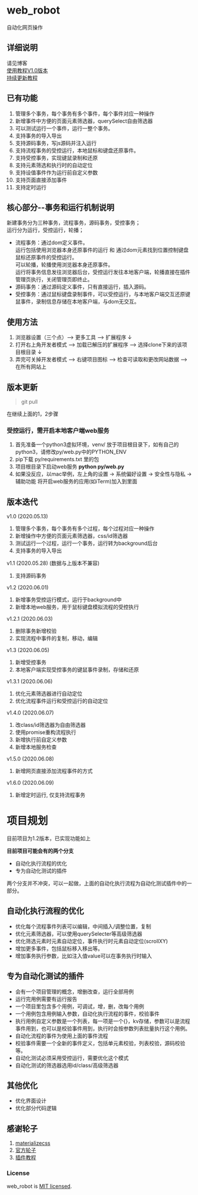 # web_robot
自动化网页操作

## 详细说明
请见博客   
[使用教程V1.0版本](http://ganjiacheng.cn/article/article_18_chrome%E6%8F%92%E4%BB%B6-%E7%BD%91%E9%A1%B5%E8%87%AA%E5%8A%A8%E5%8C%96/)  
[持续更新教程](http://ganjiacheng.cn/article/article_21_chrome%E6%8F%92%E4%BB%B6-WEB-ROBOT/)

## 已有功能
1. 管理多个事务，每个事务有多个事件，每个事件对应一种操作   
2. 新增事件中方便的页面元素筛选器，querySelect自由筛选器
3. 可以测试运行一个事件，运行一整个事务。
4. 支持事务的导入导出
5. 支持源码事务，写js源码并注入运行
6. 支持流程事务的受控运行，本地鼠标和键盘还原事件。
7. 支持受控事务，实现键鼠录制和还原
8. 支持元素筛选和执行时的自动定位
9. 支持设值事件作为运行前自定义参数
10. 支持页面直接添加事件
11. 支持定时运行

## 核心部分--事务和运行机制说明

新建事务分为三种事务，流程事务，源码事务，受控事务；  
运行分为运行，受控运行，轮播；

- 流程事务：通过dom定义事件。  
  运行包括使用浏览器本身还原事件的运行 和 通过dom元素找到位置控制键盘鼠标还原事件的受控运行。  
  可以轮播，轮播使用浏览器本身还原事件。    
  运行将事务信息发往浏览器后台，受控运行发往本地客户端，轮播直接在插件管理页执行，关闭管理页即终止。
- 源码事务：通过源码定义事件，只有直接运行，插入源码。
- 受控事务：通过鼠标键盘录制事件，可以受控运行，与本地客户端交互还原键鼠事件，录制信息存储在本地客户端，与dom无交互。

## 使用方法
1. 浏览器设置（三个点）--> 更多工具 --> 扩展程序 ↓  
2. 打开右上角开发者模式 --> 加载已解压的扩展程序 --> 选择clone下来的该项目根目录 ↓  
3. 弄完可关掉开发者模式 --> 右键项目图标 --> 检查可读取和更改网站数据 --> 在所有网站上

## 版本更新

> git pull

在继续上面的1，2步骤

### 受控运行，需开启本地客户端web服务

1. 首先准备一个python3虚拟环境，venv/ 放于项目根目录下，如有自己的python3，请修改py/web.py中的PYTHON_ENV
2. pip下载 py/requirements.txt 里的包
3. 项目根目录下启动web服务 **python py/web.py**
4. 如果没反应，以mac举例，左上角的设置 -> 系统偏好设置 -> 安全性与隐私 -> 辅助功能 将开启web服务的应用(如iTerm)加入到里面

## 版本迭代

v1.0 (2020.05.13)
1. 管理多个事务，每个事务有多个过程，每个过程对应一种操作   
2. 新增操作中方便的页面元素筛选器，css/id筛选器
3. 测试运行一个过程，运行一个事务，运行转为background后台   
4. 支持事务的导入导出

v1.1 (2020.05.28) (数据与上版本不兼容)
1. 支持源码事务

v1.2 (2020.06.01)
1. 新增事务受控运行模式，运行于background中
2. 新增本地web服务，用于鼠标键盘模拟流程的受控执行

v1.2.1 (2020.06.03)
1. 删除事务新增校验
2. 实现流程中事件的复制，移动，编辑

v1.3 (2020.06.05)
1. 新增受控事务
2. 本地客户端实现受控事务的键鼠事件录制，存储和还原

v1.3.1 (2020.06.06)
1. 优化元素筛选器进行自动定位
2. 优化流程事件运行和受控运行的自动定位

v1.4.0 (2020.06.07)
1. 改class/id筛选器为自由筛选器
2. 使用promise重构流程执行
3. 新增执行前自定义参数
4. 新增本地服务检查

v1.5.0 (2020.06.08)
1. 新增网页直接添加流程事件的方式

v1.6.0 (2020.06.09)
1. 新增定时运行, 仅支持流程事务

# 项目规划

目前项目为1.2版本，已实现功能如上

**目前项目可能会有的两个分支**

- 自动化执行流程的优化
- 专为自动化测试的插件

两个分支并不冲突，可以一起做，上面的自动化执行流程为自动化测试插件中的一部分。

## 自动化执行流程的优化

- 优化每个流程事件列表可以编辑，中间插入/调整位置，复制
- 优化元素筛选器，可以使用querySelecter等高级筛选器
- 优化筛选元素时元素自动定位，事件执行时元素自动定位(scrollXY)
- 增加更多事件，包括鼠标移入移出等。
- 增加事务执行参数，比如注入值value可以在事务执行时输入

## 专为自动化测试的插件

- 会有一个项目管理的概念，增删改查，运行全部用例
- 运行完用例需要有运行报告
- 一个项目里包含多个用例，可调试，增，删，改每个用例
- 一个用例包含用例输入参数，自动化执行流程的事件，校验事件
- 执行用例自定义参数是一个列表，每一项是一个{}，kv存储，参数可以是流程事件用到，也可以是校验事件用到，执行时会按参数列表批量执行这个用例。
- 自动化流程的事件为使用上面的事件流程
- 校验事件需要一个全新的事件定义，包括单元素校验，列表校验，源码校验等。
- 自动化测试必须采用受控运行，需要优化这个模式
- 自动化测试的筛选器选用id/class/高级筛选器

## 其他优化

- 优化界面设计
- 优化部分代码逻辑

## 感谢轮子
1. [materializecss](http://www.materializecss.cn/about.html)
3. [官方轮子](https://developer.chrome.com/extensions)
4. [插件教程](https://www.cnblogs.com/liuxianan/p/chrome-plugin-develop.html)


### License

web_robot is [MIT licensed](./LICENSE).
